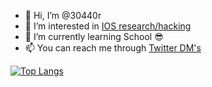 - 👋 Hi, I’m @30440r
- 👀 I’m interested in [IOS research/hacking](https://t.co/BtWi2UrZ9S?amp=1 "my sort of website")
- 🌱 I’m currently learning School 😎
- 📫 You can reach me through [Twitter DM's](https://twitter.com/30440r "i won't respond asap lol")

[![Top Langs](https://github-readme-stats.vercel.app/api/top-langs/?username=30440r)]()
